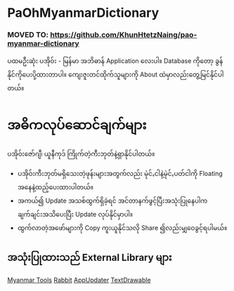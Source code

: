
# PaOhMyanmarDictionary

### MOVED TO: https://github.com/KhunHtetzNaing/pao-myanmar-dictionary

ပထမဦးဆုံး ပအိုဝ်း - မြန်မာ အဘိဓာန် Application လေးပါ။
Database ကိုတော့ ခွန်နိုင်ကိုပေးပို့ထားတာပါ။
ကျေးဇူးတင်ထိုက်သူများကို About ထဲမှာလည်းတွေ့မြင်နိုင်ပါတယ်။

# အဓိကလုပ်ဆောင်ချက်များ
ပအိုဝ်းဇော်ဂျီ၊ ယူနီကုဒ် ကြိုက်တဲ့ကီးဘုတ်နဲ့ရှာနိုင်ပါတယ်။
- ပအိုဝ်းကီးဘုတ်မရှိသေးတဲ့ဖုန်းများအတွက်လည်း
မုဲင်ꩻငါနဲ့မုဲင်ꩻပတ်ငါကို Floating အနေနဲ့ထည့်ပေးထားပါတယ်။
- အကယ်၍ Update အသစ်ထွက်ရှိခဲ့ရင် အင်တာနက်ဖွင့်ပြီးအသုံးပြုနေပါက
ချက်ချင်းအသိပေးပြီး Update လုပ်နိုင်မှာပါ။
- ထွက်လာတဲ့အဖော်များကို Copy ကူးယူနိုင်သလို Share ၍လည်းမျှဝေခွင့်ရပါမယ်။

## အသုံးပြုထားသည် External Library များ
[Myanmar Tools](https://github.com/google/myanmar-tools/)
[Rabbit](https://github.com/Rabbit-Converter/Rabbit)
[AppUpdater](https://github.com/KhunHtetzNaing/AppUpdater)
[TextDrawable](https://github.com/amulyakhare/TextDrawable)
